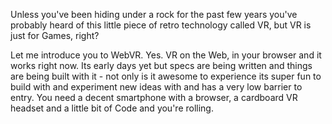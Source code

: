 Unless you've been hiding under a rock for the past few years you've probably heard of this little piece of retro technology called VR, but VR is just for Games, right? 

Let me introduce you to WebVR. Yes. VR on the Web, in your browser and it works right now. Its early days yet but specs are being written and things are being built with it - not only is it awesome to experience its super fun to build with and experiment new ideas with and has a very low barrier to entry. You need a decent smartphone with a browser, a cardboard VR headset and a little bit of Code and you're rolling.
